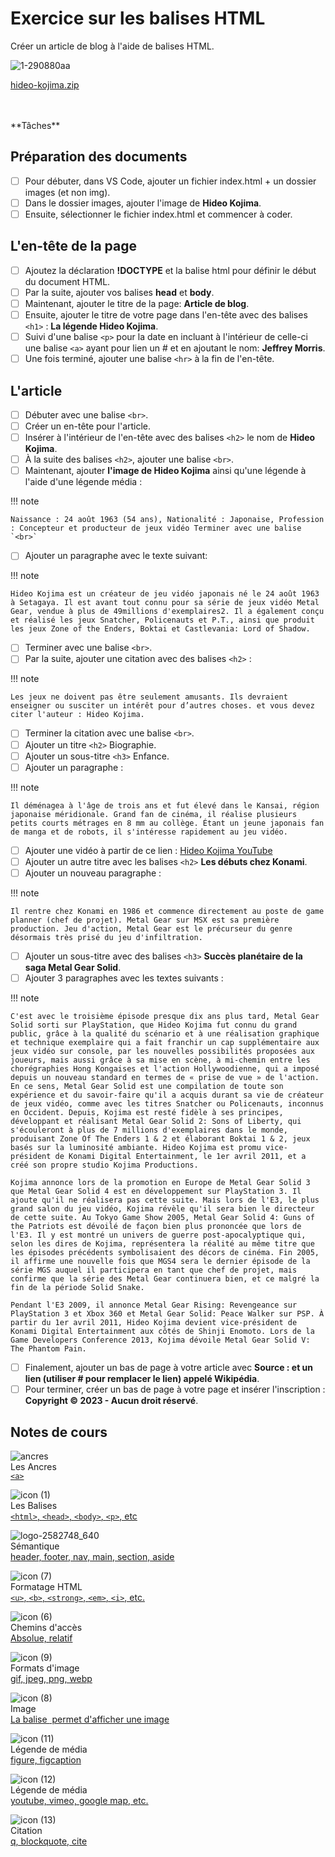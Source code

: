 # Exercice sur les balises HTML
Créer un article de blog à l'aide de balises HTML.


![1-290880aa](https://github.com/user-attachments/assets/9ae774df-3fcc-4587-aaa7-fcced9686b7a)

[hideo-kojima.zip](https://github.com/user-attachments/files/17045296/hideo-kojima.zip)

<br>
<br>
**Tâches**

## Préparation des documents

* [ ] Pour débuter, dans VS Code, ajouter un fichier index.html + un dossier images
(et non img).
* [ ] Dans le dossier images, ajouter l'image de **Hideo Kojima**.
* [ ] Ensuite, sélectionner le fichier index.html et commencer à coder.

## L'en-tête de la page

* [ ] Ajoutez la déclaration **!DOCTYPE** et la balise html pour définir le début du document HTML.
* [ ] Par la suite, ajouter vos balises **head** et **body**.
* [ ] Maintenant, ajouter le titre de la page: **Article de blog**.
* [ ] Ensuite, ajouter le titre de votre page dans l'en-tête avec des balises `<h1>` : **La légende Hideo Kojima**.
* [ ] Suivi d'une balise `<p>` pour la date en incluant à l'intérieur de celle-ci une balise `<a>` ayant pour lien un # et en ajoutant le nom: **Jeffrey Morris**.
* [ ] Une fois terminé, ajouter une balise `<hr>` à la fin de l'en-tête.

## L'article

* [ ] Débuter avec une balise `<br>`.
* [ ] Créer un en-tête pour l'article.
* [ ] Insérer à l'intérieur de l'en-tête avec des balises `<h2>` le nom de **Hideo Kojima**.
* [ ] À la suite des balises `<h2>`, ajouter une balise `<br>`.
* [ ] Maintenant, ajouter **l'image de Hideo Kojima** ainsi qu'une légende à l'aide d'une légende média :

!!! note

    Naissance : 24 août 1963 (54 ans), Nationalité : Japonaise, Profession : Concepteur et producteur de jeux vidéo Terminer avec une balise `<br>`
    
* [ ] Ajouter un paragraphe avec le texte suivant:

!!! note

    Hideo Kojima est un créateur de jeu vidéo japonais né le 24 août 1963 à Setagaya. Il est avant tout connu pour sa série de jeux vidéo Metal Gear, vendue à plus de 49millions d'exemplaires2. Il a également conçu et réalisé les jeux Snatcher, Policenauts et P.T., ainsi que produit les jeux Zone of the Enders, Boktai et Castlevania: Lord of Shadow.
    
* [ ] Terminer avec une balise `<br>`.
* [ ] Par la suite, ajouter une citation avec des balises `<h2>` :

!!! note

    Les jeux ne doivent pas être seulement amusants. Ils devraient enseigner ou susciter un intérêt pour d’autres choses. et vous devez citer l'auteur : Hideo Kojima.
    
* [ ] Terminer la citation avec une balise `<br>`.
* [ ] Ajouter un titre `<h2>` Biographie.
* [ ] Ajouter un sous-titre `<h3>` Enfance.
* [ ] Ajouter un paragraphe :

!!! note

    Il déménagea à l'âge de trois ans et fut élevé dans le Kansai, région japonaise méridionale. Grand fan de cinéma, il réalise plusieurs petits courts métrages en 8 mm au collège. Étant un jeune japonais fan de manga et de robots, il s'intéresse rapidement au jeu vidéo.
    
* [ ] Ajouter une vidéo à partir de ce lien : [Hideo Kojima YouTube](https://www.youtube.com/watch?v=AfjElfbj_mo)
* [ ] Ajouter un autre titre avec les balises `<h2>` **Les débuts chez Konami**.
* [ ] Ajouter un nouveau paragraphe :

!!! note

    Il rentre chez Konami en 1986 et commence directement au poste de game planner (chef de projet). Metal Gear sur MSX est sa première production. Jeu d'action, Metal Gear est le précurseur du genre désormais très prisé du jeu d'infiltration.
    
* [ ] Ajouter un sous-titre avec des balises `<h3>` **Succès planétaire de la saga Metal Gear Solid**.
* [ ] Ajouter 3 paragraphes avec les textes suivants :

!!! note
  
    C'est avec le troisième épisode presque dix ans plus tard, Metal Gear Solid sorti sur PlayStation, que Hideo Kojima fut connu du grand public, grâce à la qualité du scénario et à une réalisation graphique et technique exemplaire qui a fait franchir un cap supplémentaire aux jeux vidéo sur console, par les nouvelles possibilités proposées aux joueurs, mais aussi grâce à sa mise en scène, à mi-chemin entre les chorégraphies Hong Kongaises et l'action Hollywoodienne, qui a imposé depuis un nouveau standard en termes de « prise de vue » de l'action. En ce sens, Metal Gear Solid est une compilation de toute son expérience et du savoir-faire qu'il a acquis durant sa vie de créateur de jeux vidéo, comme avec les titres Snatcher ou Policenauts, inconnus en Occident. Depuis, Kojima est resté fidèle à ses principes, développant et réalisant Metal Gear Solid 2: Sons of Liberty, qui s'écouleront à plus de 7 millions d'exemplaires dans le monde, produisant Zone Of The Enders 1 & 2 et élaborant Boktai 1 & 2, jeux basés sur la luminosité ambiante. Hideo Kojima est promu vice-président de Konami Digital Entertainment, le 1er avril 2011, et a créé son propre studio Kojima Productions.

    Kojima annonce lors de la promotion en Europe de Metal Gear Solid 3 que Metal Gear Solid 4 est en développement sur PlayStation 3. Il ajoute qu'il ne réalisera pas cette suite. Mais lors de l'E3, le plus grand salon du jeu vidéo, Kojima révèle qu'il sera bien le directeur de cette suite. Au Tokyo Game Show 2005, Metal Gear Solid 4: Guns of the Patriots est dévoilé de façon bien plus prononcée que lors de l'E3. Il y est montré un univers de guerre post-apocalyptique qui, selon les dires de Kojima, représentera la réalité au même titre que les épisodes précédents symbolisaient des décors de cinéma. Fin 2005, il affirme une nouvelle fois que MGS4 sera le dernier épisode de la série MGS auquel il participera en tant que chef de projet, mais confirme que la série des Metal Gear continuera bien, et ce malgré la fin de la période Solid Snake.

    Pendant l'E3 2009, il annonce Metal Gear Rising: Revengeance sur PlayStation 3 et Xbox 360 et Metal Gear Solid: Peace Walker sur PSP. À partir du 1er avril 2011, Hideo Kojima devient vice-président de Konami Digital Entertainment aux côtés de Shinji Enomoto. Lors de la Game Developers Conference 2013, Kojima dévoile Metal Gear Solid V: The Phantom Pain.

* [ ] Finalement, ajouter un bas de page à votre article avec **Source : et un lien (utiliser # pour remplacer le lien) appelé Wikipédia**.
* [ ] Pour terminer, créer un bas de page à votre page et insérer l'inscription : **Copyright © 2023 - Aucun droit réservé**.

## Notes de cours

![ancres](https://github.com/user-attachments/assets/de0b1215-1177-4f74-bf95-b0606a85cbbb)<br> Les Ancres <br> [`<a>`](https://tim-montmorency.com/compendium/582-111%E2%80%93web1/html/ancres.html)

![icon (1)](https://github.com/user-attachments/assets/177c8f2a-2c04-48d3-897a-23b72d90ecd1)<br> Les Balises <br> [`<html>`, `<head>`, `<body>`, `<p>`, etc](https://tim-montmorency.com/compendium/582-111%E2%80%93web1/html/balises.html)

![logo-2582748_640](https://github.com/user-attachments/assets/dc16dcc8-7e47-45f3-9099-76022f158c48)<br> Sémantique <br> [header, footer, nav, main, section, aside](https://tim-montmorency.com/compendium/582-111%E2%80%93web1/html/semantique.html)

![icon (7)](https://github.com/user-attachments/assets/9df648d3-4cdb-4f2e-a112-ce1a0ed2b019)<br> Formatage HTML <br> [`<u>`, `<b>`, `<strong>`, `<em>`, `<i>`, etc.](https://tim-montmorency.com/compendium/582-111%E2%80%93web1/html/formatage-html.html)

![icon (6)](https://github.com/user-attachments/assets/36099f0f-6c70-4b5c-91d9-841778462395)<br> Chemins d'accès <br> [Absolue, relatif](https://tim-montmorency.com/compendium/582-111%E2%80%93web1/autres/chemins.html)

![icon (9)](https://github.com/user-attachments/assets/7eb3c952-a705-49bd-9529-ceaf60bf5bbd)<br> Formats d'image <br>[gif, jpeg, png, webp](https://tim-montmorency.com/compendium/582-111%E2%80%93web1/autres/format-image.html)

![icon (8)](https://github.com/user-attachments/assets/60f93034-34b0-4c92-8a76-b4229949b17d)<br> Image <br>[La balise <img> permet d'afficher une image](https://tim-montmorency.com/compendium/582-111%E2%80%93web1/html/image.html)

![icon (11)](https://github.com/user-attachments/assets/37171a27-8ac6-4dd8-a663-a73df1fca78b)<br> Légende de média <br>[figure, figcaption](https://tim-montmorency.com/compendium/582-111%E2%80%93web1/html/legende-media.html)

![icon (12)](https://github.com/user-attachments/assets/174b6e7d-5565-4066-991e-dab09780b6d5)<br> Légende de média <br>[youtube, vimeo, google map, etc.](https://tim-montmorency.com/compendium/582-111%E2%80%93web1/html/iframe.html)

![icon (13)](https://github.com/user-attachments/assets/c3675110-35cc-4ab7-a9cc-ec29d6ebe520)<br> Citation <br>[q, blockquote, cite](https://tim-montmorency.com/compendium/582-111%E2%80%93web1/html/citation.html)







